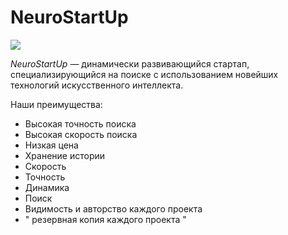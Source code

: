 # NeuroStartUp

![](https://netology-code.github.io/git-homeworks/introduction/assets/logo.png)

*NeuroStartUp* — динамически развивающийся стартап, специализирующийся на поиске с использованием 
 новейших технологий искусственного интеллекта.

Наши преимущества:
* Высокая точность поиска
* Высокая скорость поиска
* Низкая цена
* Хранение истории
* Скорость
* Точность
* Динамика 
* Поиск 
* Видимость и авторство каждого проекта
* " резервная копия каждого проекта "